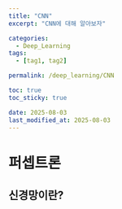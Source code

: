 ```yaml
---
title: "CNN"
excerpt: "CNN에 대해 알아보자"

categories:
  - Deep_Learning
tags:
  - [tag1, tag2]

permalink: /deep_learning/CNN

toc: true
toc_sticky: true

date: 2025-08-03
last_modified_at: 2025-08-03
---
```


# 퍼셉트론

## 신경망이란?

